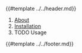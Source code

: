 {{#template ../../header.md}}

1. [About](./about.md)
2. [Installation](./install.md)
3. TODO Usage

{{#template ../../footer.md}}
